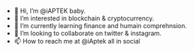 - 👋 Hi, I’m @iAPTEK baby.
- 👀 I’m interested in blockchain & cryptocurrency.
- 🌱 I’m currently learning finance and humain comprehnsion.
- 💞️ I’m looking to collaborate on twitter & instagram.
- 📫 How to reach me at @iAptek all in social

<!----
iAPTEK/iAPTEK is a ✨ special ✨ repository because its `README.md` (this file) appears on your GitHub profile.
You can click the Preview link to take a look at your changes.
---->
